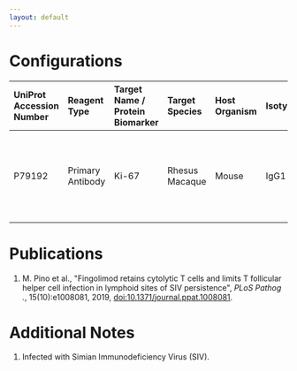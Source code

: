 ```yaml
---
layout: default
---
```


# Configurations

| UniProt Accession Number   | Reagent Type     | Target Name / Protein Biomarker   | Target Species   | Host Organism   | Isotype   | Clonality   | Vendor         |   Catalog Number | Conjugate   | RRID      | Availability   | Method                 | Tissue Preservation   | Target Tissue   | Tissue State   | Detergent         | Antigen Retrieval Conditions                                       | Dye Inactivation Conditions   | Recommend   | Agree                                                                             | Disagree   | Contributor                                                  | Notes       |
|:---------------------------|:-----------------|:----------------------------------|:-----------------|:----------------|:----------|:------------|:---------------|-----------------:|:------------|:----------|:---------------|:-----------------------|:----------------------|:----------------|:---------------|:------------------|:-------------------------------------------------------------------|:------------------------------|:------------|:----------------------------------------------------------------------------------|:-----------|:-------------------------------------------------------------|:------------|
| P79192                     | Primary Antibody | Ki-67                             | Rhesus Macaque   | Mouse           | IgG1      | B56         | BD Biosciences |           558615 | AF647       | AB_647130 | Stock          | Multiplexed 2D Imaging | FFPE                  | Lymph Node      | Infected       | 0.3% Triton-X-100 | pH 9.5 for 15 minutes in a pressure cooker (Borg Decloaker BD1000) | NA                            | Yes         | [0000-0001-9561-4256](https://orcid.org/0000-0001-9561-4256) [[1](#publications)] | NA         | [0000-0001-9561-4256](https://orcid.org/0000-0001-9561-4256) | [1](#notes) |

# Publications

<a name="publications"></a>
1. M. Pino et al., "Fingolimod retains cytolytic T cells and limits T follicular helper cell infection in lymphoid sites of SIV persistence", *PLoS Pathog
.*, 15(10):e1008081, 2019, [doi:10.1371/journal.ppat.1008081](https://doi.org/10.1371/journal.ppat.1008081).


# Additional Notes

<a name="notes"></a>
1. Infected with Simian Immunodeficiency Virus (SIV).
